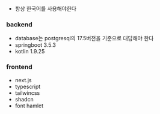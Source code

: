 ### 
 - 항상 한국어를 사용해야한다

### backend
 - database는 postgresql의 17.5버전을 기준으로 대답해야 한다
 - springboot 3.5.3
 - kotlin 1.9.25

### frontend
 - next.js
 - typescript
 - tailwincss
 - shadcn
 - font hamlet